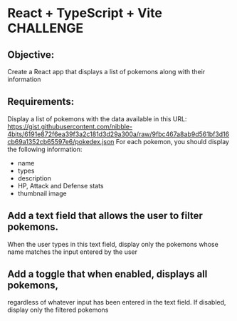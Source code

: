 # React + TypeScript + Vite CHALLENGE

## Objective:

Create a React app that displays a list of pokemons along with their information

## Requirements:

Display a list of pokemons with the data available in this URL:
https://gist.githubusercontent.com/nibble-4bits/6191e872f6ea39f3a2c181d3d29a300a/raw/9fbc467a8ab9d561bf3d16cb69a1352cb65597e6/pokedex.json
For each pokemon, you should display the following information:

- name
- types
- description
- HP, Attack and Defense stats
- thumbnail image

## Add a text field that allows the user to filter pokemons.

When the user types in this text field, display only the pokemons
whose name matches the input entered by the user

## Add a toggle that when enabled, displays all pokemons,

regardless of whatever input has been entered in the text field.
If disabled, display only the filtered pokemons
